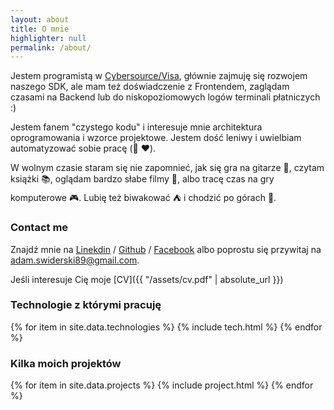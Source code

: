 ```yaml
---
layout: about
title: O mnie
highlighter: null
permalink: /about/
---
```


Jestem programistą w [Cybersource/Visa][p], głównie zajmuję się rozwojem naszego SDK, 
ale mam też doświadczenie z Frontendem, zaglądam czasami na Backend lub do niskopoziomowych logów terminali płatniczych :)

Jestem fanem "czystego kodu" i interesuje mnie architektura oprogramowania i wzorce projektowe. Jestem dość leniwy i
 uwielbiam automatyzować sobie pracę (:snake: :heart:).

W wolnym czasie staram się nie zapomnieć, jak się gra na gitarze :guitar:, czytam książki :books:, 
oglądam bardzo słabe filmy :movie_camera:, albo tracę czas na gry komputerowe :video_game:. Lubię też biwakować :tent: i chodzić po górach :sunrise_over_mountains:.

### Contact me

Znajdź mnie na [Linekdin][linkedin] / [Github][github] / [Facebook][fb] albo poprostu się przywitaj na [adam.swiderski89@gmail.com](adam.swiderski89@gmail.com).

Jeśli interesuje Cię moje [CV]({{ "/assets/cv.pdf" | absolute_url }})

### Technologie z którymi pracuję

{% for item in site.data.technologies %}
  {% include tech.html %}
{% endfor %}

### Kilka moich projektów
  
{% for item in site.data.projects %}
  {% include project.html %}
{% endfor %}

[p]: https://www.cybersource.com
[github]: https://github.com/asvid
[linkedin]: https://pl.linkedin.com/in/aswiderski
[fb]: https://www.facebook.com/adam.swiderski.pmi

